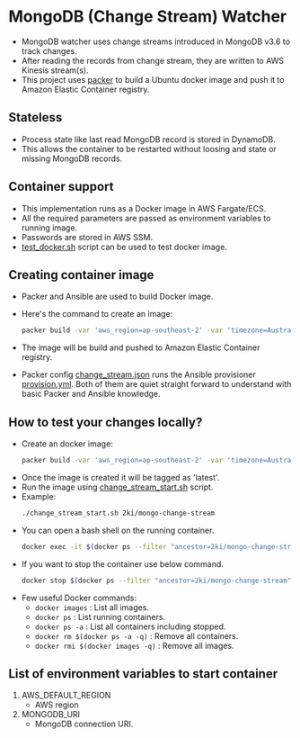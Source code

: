 # MongoDB (Change Stream) Watcher
* MongoDB watcher uses change streams introduced in MongoDB v3.6 to track changes.
* After reading the records from change stream, they are written to AWS Kinesis stream(s).
* This project uses [packer](https://www.packer.io) to build a Ubuntu docker image and push it to Amazon Elastic Container registry.

## Stateless
* Process state like last read MongoDB record is stored in DynamoDB.
* This allows the container to be restarted without loosing and state or missing MongoDB records.

## Container support
* This implementation runs as a Docker image in AWS Fargate/ECS.
* All the required parameters are passed as environment variables to running image.
* Passwords are stored in AWS SSM.
* [test_docker.sh](./test_docker.sh) script can be used to test docker image.

## Creating container image
* Packer and Ansible are used to build Docker image.

* Here's the command to create an image:
  ```bash
  packer build -var 'aws_region=ap-southeast-2' -var 'timezone=Australia/ACT' change_stream.json
  ```

* The image will be build and pushed to Amazon Elastic Container registry.

* Packer config [change_stream.json](./packer/change_stream.json) runs the Ansible provisioner [provision.yml](./packer/provision.yml). Both of them are quiet straight forward to understand with basic Packer and Ansible knowledge.

## How to test your changes locally?
* Create an docker image:
    ```bash
    packer build -var 'aws_region=ap-southeast-2' -var 'timezone=Australia/ACT' change_stream_test.json
    ```
* Once the image is created it will be tagged as 'latest'.
* Run the image using [change_stream_start.sh](./packer/change_stream_start.sh) script.
* Example:
    ```bash
    ./change_stream_start.sh 2ki/mongo-change-stream
    ```
* You can open a bash shell on the running container.
    ```bash
    docker exec -it $(docker ps --filter "ancestor=2ki/mongo-change-stream" -q) bash
    ```
* If you want to stop the container use below command.
   ```bash
   docker stop $(docker ps --filter "ancestor=2ki/mongo-change-stream" -q)
   ```
* Few useful Docker commands:
  * ```docker images``` : List all images.
  * ```docker ps``` : List running containers.
  * ```docker ps -a``` : List all containers including stopped.
  * ```docker rm $(docker ps -a -q)``` : Remove all containers.
  * ```docker rmi $(docker images -q)``` : Remove all images.

## List of environment variables to start container
1. AWS_DEFAULT_REGION
   * AWS region
1. MONGODB_URI
    * MongoDB connection URI.

